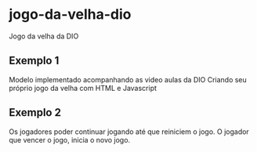# jogo-da-velha-dio
Jogo da velha da DIO

## Exemplo 1
Modelo implementado acompanhando as video aulas da DIO
  Criando seu próprio jogo da velha com HTML e Javascript
  
## Exemplo 2
Os jogadores poder continuar jogando até que reiniciem o jogo.
O jogador que vencer o jogo, inicia o novo jogo.
